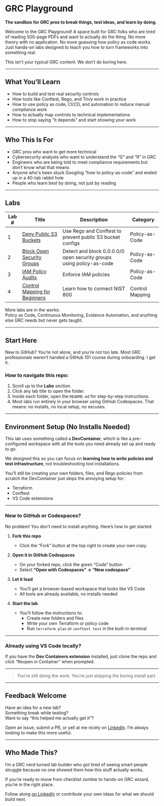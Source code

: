 # GRC Playground

**The sandbox for GRC pros to break things, test ideas, and learn by doing.**

Welcome to the GRC Playground! A space built for GRC folks who are tired of reading 500-page PDFs and want to actually do the thing. No more theory with no application. No more guessing how policy as code works. Just hands-on labs designed to teach you how to turn frameworks into something real.

This isn't your typical GRC content. We don’t do boring here.

---

## What You’ll Learn

- How to build and test real security controls  
- How tools like Conftest, Rego, and Trivy work in practice  
- How to use policy as code, CI/CD, and automation to reduce manual compliance work  
- How to actually map controls to technical implementations  
- How to stop saying “it depends” and start showing your work

---

## Who This Is For

- GRC pros who want to get more technical  
- Cybersecurity analysts who want to understand the “G” and “R” in GRC  
- Engineers who are being told to meet compliance requirements but don’t know what that means  
- Anyone who's been stuck Googling “how to policy-as-code” and ended up in a 40-tab rabbit hole  
- People who learn best by doing, not just by reading

---

## Labs

| Lab # | Title                                              | Description                                                                      | Category         |
|-------|----------------------------------------------------|----------------------------------------------------------------------------------|------------------|
| 1     | [Deny Public S3 Buckets](./Policy-As-Code/Lab%2001-Deny-Public-S3/README.md) | Use Rego and Conftest to prevent public S3 bucket configs                        | Policy-as-Code   |
| 2     | [Block Open Security Groups](./Policy-As-Code/Lab%2002-Block-Open-Security-Groups/readme.md) | Detect and block 0.0.0.0/0 open security groups using policy-as-code             | Policy-as-Code   |
| 3     | [IAM Policy Audits](./Policy-As-Code/IAM-Policy-Audits/readme.md) | Enforce IAM policies  | Policy-as-Code
| 4     | [Control Mapping for Beginners](./Control-Mapping/Lab%2001-Control-Mapping-for-Beginners/readme.md) | Learn how to connect NIST 800  | Control Mapping



More labs are in the works:  
Policy as Code, Continuous Monitoring, Evidence Automation, and anything else GRC needs but never gets taught.

---

## Start Here

New to GitHub? You’re not alone, and you’re not too late. Most GRC professionals weren’t handed a GitHub 101 course during onboarding. I get it.

### How to navigate this repo:
1. Scroll up to the **Labs** section.
2. Click any lab title to open the folder.
3. Inside each folder, open the `README.md` for step-by-step instructions.
4. Most labs run entirely in your browser using GitHub Codespaces. That means: no installs, no local setup, no excuses.

---

## Environment Setup (No Installs Needed)

This lab uses something called a **DevContainer**, which is like a pre-configured workspace with all the tools you need already set up and ready to go.

We designed this so you can focus on **learning how to write policies and test infrastructure**, not troubleshooting tool installations.

You’ll still be creating your own folders, files, and Rego policies from scratch the DevContainer just skips the annoying setup for:

- Terraform  
- Conftest  
- VS Code extensions

---

### New to GitHub or Codespaces?

No problem! You don’t need to install anything. Here’s how to get started:

1. **Fork this repo**  
   - Click the “Fork” button at the top right to create your own copy.

2. **Open it in GitHub Codespaces**  
   - On your forked repo, click the green “Code” button  
   - Select **“Open with Codespaces” → “New codespace”**

3. **Let it load**  
   - You’ll get a browser-based workspace that looks like VS Code  
   - All tools are already available, no installs needed

4. **Start the lab**  
   - You’ll follow the instructions to:
     - Create new folders and files
     - Write your own Terraform or policy code
     - Run `terraform plan` or `conftest test` in the built-in terminal

---

### Already using VS Code locally?

If you have the **Dev Containers extension** installed, just clone the repo and click “Reopen in Container” when prompted.

---

> You’re still doing the work. You’re just skipping the boring install part.

---

## Feedback Welcome

Have an idea for a new lab?  
Something break while testing?  
Want to say “this helped me actually get it”?

Open an issue, submit a PR, or yell at me nicely on [LinkedIn](https://www.linkedin.com/in/ashley-pearce). I’m always looking to make this more useful.

---

## Who Made This?

I’m a GRC nerd turned lab builder who got tired of seeing smart people struggle because no one showed them how this stuff actually works.

If you’re ready to move from checklist zombie to hands-on GRC wizard, you’re in the right place.

Follow along [on LinkedIn](https://www.linkedin.com/in/ashley-pearce) or contribute your own ideas for what we should build next.
